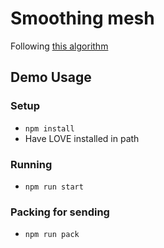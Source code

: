 # Smoothing mesh 

Following [this algorithm](http://downloads.hindawi.com/journals/mpe/2015/435648.pdf)

## Demo Usage

### Setup
- `npm install`
- Have LOVE installed in path

### Running
- `npm run start`

### Packing for sending 
- `npm run pack`
